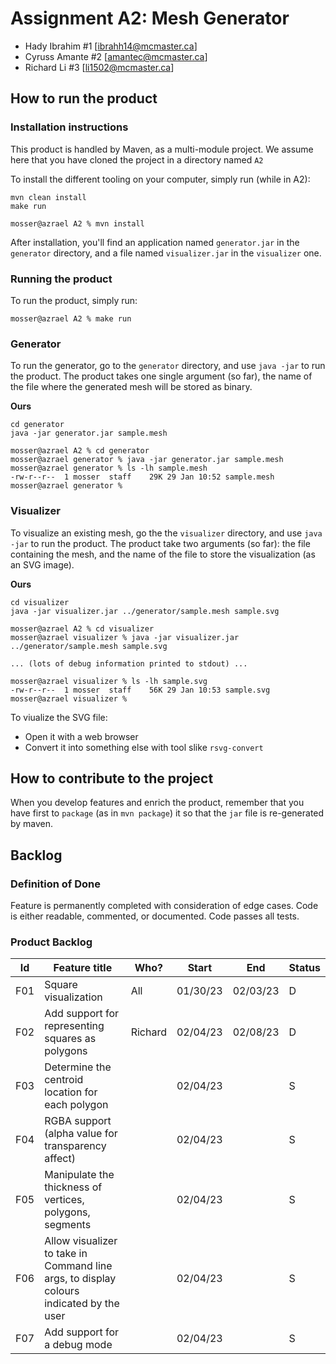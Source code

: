 # Assignment A2: Mesh Generator

  - Hady Ibrahim #1 [ibrahh14@mcmaster.ca]
  - Cyruss Amante #2 [amantec@mcmaster.ca]
  - Richard Li #3 [li1502@mcmaster.ca]

## How to run the product

### Installation instructions

This product is handled by Maven, as a multi-module project. We assume here that you have cloned the project in a directory named `A2`

To install the different tooling on your computer, simply run (while in A2):
```
mvn clean install
make run
```



```
mosser@azrael A2 % mvn install
```

After installation, you'll find an application named `generator.jar` in the `generator` directory, and a file named `visualizer.jar` in the `visualizer` one. 

### Running the product

To run the product, simply run:

```
mosser@azrael A2 % make run
```

### Generator

To run the generator, go to the `generator` directory, and use `java -jar` to run the product. The product takes one single argument (so far), the name of the file where the generated mesh will be stored as binary.

**Ours**
```
cd generator
java -jar generator.jar sample.mesh
```

```
mosser@azrael A2 % cd generator 
mosser@azrael generator % java -jar generator.jar sample.mesh
mosser@azrael generator % ls -lh sample.mesh
-rw-r--r--  1 mosser  staff    29K 29 Jan 10:52 sample.mesh
mosser@azrael generator % 
```

### Visualizer

To visualize an existing mesh, go the the `visualizer` directory, and use `java -jar` to run the product. The product take two arguments (so far): the file containing the mesh, and the name of the file to store the visualization (as an SVG image).

**Ours**
```
cd visualizer
java -jar visualizer.jar ../generator/sample.mesh sample.svg
```

```
mosser@azrael A2 % cd visualizer 
mosser@azrael visualizer % java -jar visualizer.jar ../generator/sample.mesh sample.svg

... (lots of debug information printed to stdout) ...

mosser@azrael visualizer % ls -lh sample.svg
-rw-r--r--  1 mosser  staff    56K 29 Jan 10:53 sample.svg
mosser@azrael visualizer %
```
To viualize the SVG file:

  - Open it with a web browser
  - Convert it into something else with tool slike `rsvg-convert`

## How to contribute to the project

When you develop features and enrich the product, remember that you have first to `package` (as in `mvn package`) it so that the `jar` file is re-generated by maven.

## Backlog

### Definition of Done

Feature is permanently completed with consideration of edge cases. Code is either readable, commented, or documented. Code passes all tests.

### Product Backlog

| Id | Feature title | Who? | Start | End | Status |
|:--:|---------------|------|-------|-----|--------|
| F01 | Square visualization | All | 01/30/23 | 02/03/23 | D |
| F02 | Add support for representing squares as polygons | Richard | 02/04/23 | 02/08/23 | D |
| F03 | Determine the centroid location for each polygon |  | 02/04/23 |  | S |
| F04 | RGBA support (alpha value for transparency affect) |  | 02/04/23 |  | S |
| F05 | Manipulate the thickness of vertices, polygons, segments |  | 02/04/23 |  | S |
| F06 | Allow visualizer to take in Command line args, to display colours indicated by the user |  | 02/04/23 |  | S |
| F07 | Add support for a debug mode |  | 02/04/23 |  | S |


